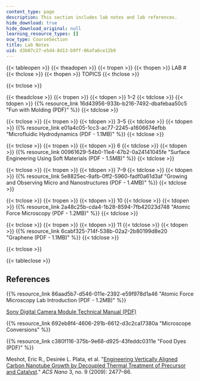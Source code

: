 ```yaml
---
content_type: page
description: This section includes lab notes and lab references.
hide_download: true
hide_download_original: null
learning_resource_types: []
ocw_type: CourseSection
title: Lab Notes
uid: d3b07c27-e5d4-8d13-b9ff-06afa6ce12b9
---
```


{{< tableopen >}}
{{< theadopen >}}
{{< tropen >}}
{{< thopen >}}
LAB #
{{< thclose >}}
{{< thopen >}}
TOPICS
{{< thclose >}}

{{< trclose >}}

{{< theadclose >}}
{{< tropen >}}
{{< tdopen >}}
1–2
{{< tdclose >}}
{{< tdopen >}}
{{% resource_link 16d43956-933b-b216-7492-dbafebaa50c5 "Fun with Molding (PDF)" %}}
{{< tdclose >}}

{{< trclose >}}
{{< tropen >}}
{{< tdopen >}}
3–5
{{< tdclose >}}
{{< tdopen >}}
{{% resource_link e01a4c05-1cc3-ac77-2245-a1606674efbb "Microfluidic Hydrodynamics (PDF - 1.1MB)" %}}
{{< tdclose >}}

{{< trclose >}}
{{< tropen >}}
{{< tdopen >}}
6
{{< tdclose >}}
{{< tdopen >}}
{{% resource_link 00961629-54b0-11e4-47b2-0a24141045fe "Surface Engineering Using Soft Materials (PDF - 1.5MB)" %}}
{{< tdclose >}}

{{< trclose >}}
{{< tropen >}}
{{< tdopen >}}
7–9
{{< tdclose >}}
{{< tdopen >}}
{{% resource_link 5e8825ec-9afb-0ff2-5960-fadf0a61d3af "Growing and Observing Micro and Nanostructures (PDF - 1.4MB)" %}}
{{< tdclose >}}

{{< trclose >}}
{{< tropen >}}
{{< tdopen >}}
10
{{< tdclose >}}
{{< tdopen >}}
{{% resource_link 2a48c25b-cda4-1b28-8594-7fb42023d748 "Atomic Force Microscopy (PDF - 1.2MB)" %}}
{{< tdclose >}}

{{< trclose >}}
{{< tropen >}}
{{< tdopen >}}
11
{{< tdclose >}}
{{< tdopen >}}
{{% resource_link 6cabf325-714f-538b-02a2-2b80199d8e20 "Graphene (PDF - 1.1MB)" %}}
{{< tdclose >}}

{{< trclose >}}

{{< tableclose >}}

References
----------

{{% resource_link 86aad5b7-d546-011e-2392-e59f978d1a46 "Atomic Force Microscopy Lab Introduction (PDF - 1.2MB)" %}}

[Sony Digital Camera Module Technical Manual (PDF)](https://pro.sony.com/bbsc/assetDownloadController/XCDV60_V60CR_SX90_SX90CR_U100_U100CR_Technical_Manual.pdf?path=Asset%20Hierarchy$Professional$SEL-yf-generic-153703$SEL-yf-generic-153738SEL-asset-116864.pdf&id=StepID$SEL-asset-116864$original&dimension=original)

{{% resource_link 692eb8f4-4606-291b-6612-d3c2ca17380a "Microscope Conversions" %}}

{{% resource_link c380f116-375b-9e68-d925-43feddc0311e "Food Dyes (PDF)" %}}

Meshot, Eric R., Desirée L. Plata, et al. "[Engineering Vertically Aligned Carbon Nanotube Growth by Decoupled Thermal Treatment of Precursor and Catalyst](https://doi.org/10.1021/nn900446a)." _ACS Nano_ 3, no. 9 (2009): 2477–86.